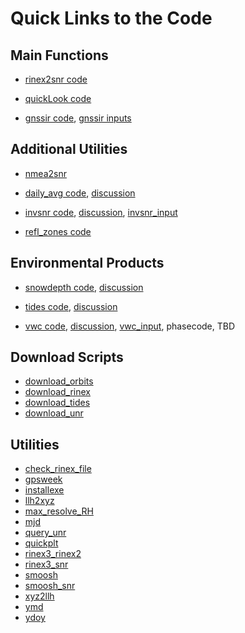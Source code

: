 # Quick Links to the Code

## Main Functions

* [rinex2snr code](https://gnssrefl.readthedocs.io/en/latest/api/gnssrefl.rinex2snr_cl.html) 

* [quickLook code](https://gnssrefl.readthedocs.io/en/latest/api/gnssrefl.quickLook_cl.html)

* [gnssir code](https://gnssrefl.readthedocs.io/en/latest/api/gnssrefl.gnssir_cl.html),
 [gnssir inputs](https://gnssrefl.readthedocs.io/en/latest/api/gnssrefl.gnssir_input.html)



## Additional Utilities


* [nmea2snr](https://gnssrefl.readthedocs.io/en/latest/api/gnssrefl.nmea2snr_cl.html)

* [daily_avg code](https://gnssrefl.readthedocs.io/en/latest/api/gnssrefl.daily_avg_cl.html),
[discussion](https://gnssrefl.readthedocs.io/en/latest/pages/README_dailyavg.html)

* [invsnr code](https://gnssrefl.readthedocs.io/en/latest/api/gnssrefl.invsnr_cl.html),
[discussion](https://gnssrefl.readthedocs.io/en/latest/pages/README_invsnr.html),
[invsnr_input](https://gnssrefl.readthedocs.io/en/latest/api/gnssrefl.invsnr_input.html)

* [refl_zones code](https://gnssrefl.readthedocs.io/en/latest/api/gnssrefl.refl_zones_cl.html)


## Environmental Products

* [snowdepth code](https://gnssrefl.readthedocs.io/en/latest/api/gnssrefl.snowdepth_cl.html),
[discussion](https://gnssrefl.readthedocs.io/en/latest/pages/README_snowdepth.html)

* [tides code](https://gnssrefl.readthedocs.io/en/latest/api/gnssrefl.subdaily_cl.html),
[discussion](https://gnssrefl.readthedocs.io/en/latest/pages/README_subdaily.html)

* [vwc code](https://gnssrefl.readthedocs.io/en/latest/api/gnssrefl.vwc_cl.html),
[discussion](https://gnssrefl.readthedocs.io/en/latest/pages/README_vwc.html),
[vwc_input](https://gnssrefl.readthedocs.io/en/latest/api/gnssrefl.vwc_input.html),
phasecode, TBD

## Download Scripts 

* [download_orbits](https://gnssrefl.readthedocs.io/en/latest/api/gnssrefl.download_orbits.html)
* [download_rinex](https://gnssrefl.readthedocs.io/en/latest/api/gnssrefl.download_rinex.html)
* [download_tides](https://gnssrefl.readthedocs.io/en/latest/api/gnssrefl.download_tides.html)
* [download_unr](https://gnssrefl.readthedocs.io/en/latest/api/gnssrefl.download_unr.html)

## Utilities

* [check_rinex_file](https://gnssrefl.readthedocs.io/en/latest/api/gnssrefl.check_rinex_file.html)
* [gpsweek](https://gnssrefl.readthedocs.io/en/latest/api/gnssrefl.gpsweek.html)
* [installexe](https://gnssrefl.readthedocs.io/en/latest/api/gnssrefl.installexe.html)
* [llh2xyz](https://gnssrefl.readthedocs.io/en/latest/api/gnssrefl.llh2xyz.html)
* [max_resolve_RH](https://gnssrefl.readthedocs.io/en/latest/api/gnssrefl.max_resolve_cl.html)
* [mjd](https://gnssrefl.readthedocs.io/en/latest/api/gnssrefl.mjd.html)
* [query_unr](https://gnssrefl.readthedocs.io/en/latest/api/gnssrefl.query_unr.html)
* [quickplt](https://gnssrefl.readthedocs.io/en/latest/api/gnssrefl.quickplt.html)
* [rinex3_rinex2](https://gnssrefl.readthedocs.io/en/latest/api/gnssrefl.rinex3_rinex2.html)
* [rinex3_snr](https://gnssrefl.readthedocs.io/en/latest/api/gnssrefl.rinex3_snr.html)
* [smoosh](https://gnssrefl.readthedocs.io/en/latest/api/gnssrefl.smoosh.html)
* [smoosh_snr](https://gnssrefl.readthedocs.io/en/latest/api/gnssrefl.smoosh_snr.html)
* [xyz2llh](https://gnssrefl.readthedocs.io/en/latest/api/gnssrefl.xyz2llh.html)
* [ymd](https://gnssrefl.readthedocs.io/en/latest/api/gnssrefl.ymd.html)
* [ydoy](https://gnssrefl.readthedocs.io/en/latest/api/gnssrefl.ydoy.html)
